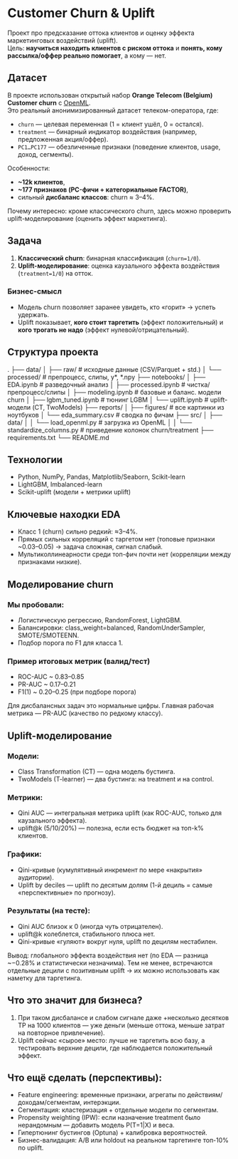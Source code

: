 # Customer Churn & Uplift

Проект про предсказание оттока клиентов и оценку эффекта маркетинговых воздействий (uplift).  
Цель: **научиться находить клиентов с риском оттока** и **понять, кому рассылка/оффер реально помогает**, а кому — нет.

## Датасет

В проекте использован открытый набор **Orange Telecom (Belgium) Customer churn** с [OpenML](https://www.openml.org/d/42178).  
Это реальный анонимизированный датасет телеком-оператора, где:

- `churn` — целевая переменная (1 = клиент ушёл, 0 = остался).  
- `treatment` — бинарный индикатор воздействия (например, предложенная акция/оффер).  
- `PC1…PC177` — обезличенные признаки (поведение клиентов, usage, доход, сегменты).  

Особенности:
- **~12k клиентов**,  
- **~177 признаков (PC-фичи + категориальные FACTOR)**,  
- сильный **дисбаланс классов**: churn ≈ 3–4%.  

Почему интересно: кроме классического churn, здесь можно проверить uplift-моделирование (оценить эффект маркетинга).

## Задача

1) **Классический churn**: бинарная классификация (`churn=1/0`).  
2) **Uplift-моделирование**: оценка каузального эффекта воздействия (`treatment=1/0`) на отток.

### Бизнес-смысл
- Модель churn позволяет заранее увидеть, кто «горит» → успеть удержать.
- Uplift показывает, **кого стоит таргетить** (эффект положительный) и **кого трогать не надо** (эффект нулевой/отрицательный).

## Структура проекта

.
├── data/
│   ├── raw/                 # исходные данные (CSV/Parquet + std.)
│   └── processed/           # препроцесс, слипы, y*, *.npy
├── notebooks/
│   ├── EDA.ipynb            # разведочный анализ
│   ├── processed.ipynb      # чистка/препроцесс/слипы
│   ├── modeling.ipynb       # базовые и баланс. модели churn
│   ├── lgbm_tuned.ipynb     # тюнинг LGBM 
│   └── uplift.ipynb         # uplift-модели (CT, TwoModels) 
├── reports/
│   ├── figures/             # все картинки из ноутбуков
│   └── eda_summary.csv      # сводка по фичам
├── src/
│   ├── data/
│   │   └── load_openml.py   # загрузка из OpenML
│   │   └── standardize_columns.py  # приведение колонок churn/treatment
├── requirements.txt
└── README.md


## Технологии

- Python, NumPy, Pandas, Matplotlib/Seaborn, Scikit-learn  
- LightGBM, Imbalanced-learn  
- Scikit-uplift (модели + метрики uplift)

## Ключевые находки EDA

- Класс 1 (churn) сильно редкий: ≈3–4%.
- Прямых сильных корреляций с таргетом нет (топовые признаки ~0.03–0.05) → задача сложная, сигнал слабый.
- Мультиколлинеарности среди топ-фич почти нет (корреляции между признаками низкие).

## Моделирование churn

### Мы пробовали:

- Логистическую регрессию, RandomForest, LightGBM.
- Балансировки: class_weight=balanced, RandomUnderSampler, SMOTE/SMOTEENN.
- Подбор порога по F1 для класса 1.

### Пример итоговых метрик (валид/тест)

- ROC-AUC ~ 0.83–0.85
- PR-AUC ~ 0.17–0.21
- F1(1) ~ 0.20–0.25 (при подборе порога)

Для дисбалансных задач это нормальные цифры. Главная рабочая метрика — PR-AUC (качество по редкому классу).

## Uplift-моделирование

### Модели:

- Class Transformation (CT) — одна модель бустинга.
- TwoModels (T-learner) — два бустинга: на treatment и на control.

### Метрики:

- Qini AUC — интегральная метрика uplift (как ROC-AUC, только для каузального эффекта).
- uplift@k (5/10/20%) — полезна, если есть бюджет на топ-k% клиентов.

### Графики:

- Qini-кривые (кумулятивный инкремент по мере «накрытия» аудитории).
- Uplift by deciles — uplift по десятым долям (1-й дециль = самые «перспективные» по прогнозу).

### Результаты (на тесте):

- Qini AUC близок к 0 (иногда чуть отрицателен).
- uplift@k колеблется, стабильного плюса нет.
- Qini-кривые «гуляют» вокруг нуля, uplift по децилям нестабилен.

Вывод: глобального эффекта воздействия нет (по EDA — разница ~−0.28% и статистически незначима).
Тем не менее, встречаются отдельные децили с позитивным uplift → их можно использовать как наметку для таргетинга.

## Что это значит для бизнеса?

1. При таком дисбалансе и слабом сигнале даже +несколько десятков TP на 1000 клиентов — уже деньги (меньше оттока, меньше затрат на повторное привлечение).
2. Uplift сейчас «сырое» место: лучше не таргетить всю базу, а тестировать верхние децили, где наблюдается положительный эффект.

## Что ещё сделать (перспективы):

- Feature engineering: временные признаки, агрегаты по действиям/доходам/сегментам, интерэкции.
- Сегментация: кластеризация + отдельные модели по сегментам.
- Propensity weighting (IPW): если назначение treatment было нерандомным — добавить модель P(T=1|X) и веса.
- Гипертюнинг бустингов (Optuna) + калибровка вероятностей.
- Бизнес-валидация: A/B или holdout на реальном таргетинге топ-10% по uplift.
